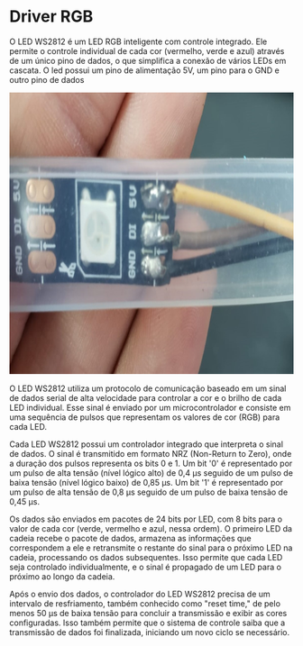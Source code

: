 # Driver RGB


O LED WS2812 é um LED RGB inteligente com controle integrado. Ele permite o controle individual de cada cor (vermelho, verde e azul) através de um único pino de dados, o que simplifica a conexão de vários LEDs em cascata. O led possui um pino de alimentação 5V, um pino para o GND e outro pino de dados

<p align="center">
    <img height="500" src="imagens/led.jpg">
</p>

O LED WS2812 utiliza um protocolo de comunicação baseado em um sinal de dados serial de alta velocidade para controlar a cor e o brilho de cada LED individual. Esse sinal é enviado por um microcontrolador e consiste em uma sequência de pulsos que representam os valores de cor (RGB) para cada LED.

Cada LED WS2812 possui um controlador integrado que interpreta o sinal de dados. O sinal é transmitido em formato NRZ (Non-Return to Zero), onde a duração dos pulsos representa os bits 0 e 1. Um bit '0' é representado por um pulso de alta tensão (nível lógico alto) de 0,4 µs seguido de um pulso de baixa tensão (nível lógico baixo) de 0,85 µs. Um bit '1' é representado por um pulso de alta tensão de 0,8 µs seguido de um pulso de baixa tensão de 0,45 µs.

Os dados são enviados em pacotes de 24 bits por LED, com 8 bits para o valor de cada cor (verde, vermelho e azul, nessa ordem). O primeiro LED da cadeia recebe o pacote de dados, armazena as informações que correspondem a ele e retransmite o restante do sinal para o próximo LED na cadeia, processando os dados subsequentes. Isso permite que cada LED seja controlado individualmente, e o sinal é propagado de um LED para o próximo ao longo da cadeia.

Após o envio dos dados, o controlador do LED WS2812 precisa de um intervalo de resfriamento, também conhecido como "reset time," de pelo menos 50 µs de baixa tensão para concluir a transmissão e exibir as cores configuradas. Isso também permite que o sistema de controle saiba que a transmissão de dados foi finalizada, iniciando um novo ciclo se necessário.

